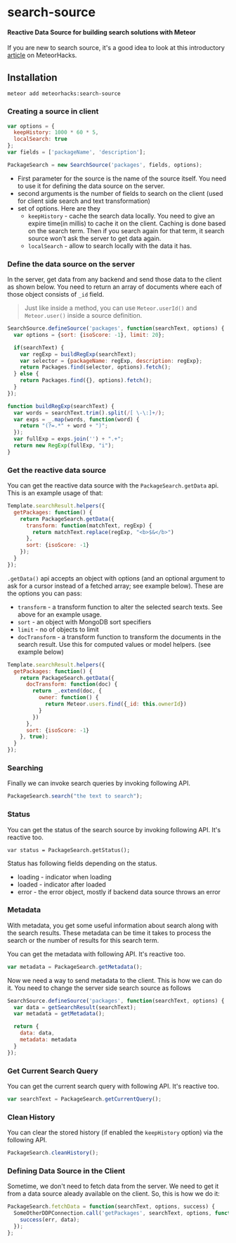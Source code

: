 search-source
=============

#### Reactive Data Source for building search solutions with Meteor

If you are new to search source, it's a good idea to look at this introductory [article](https://meteorhacks.com/implementing-an-instant-search-solution-with-meteor.html) on MeteorHacks.

## Installation

```
meteor add meteorhacks:search-source
```

### Creating a source in client

```js
var options = {
  keepHistory: 1000 * 60 * 5,
  localSearch: true
};
var fields = ['packageName', 'description'];

PackageSearch = new SearchSource('packages', fields, options);
```

* First parameter for the source is the name of the source itself. You need to use it for defining the data source on the server.
* second arguments is the number of fields to search on the client (used for client side search and text transformation)
* set of options. Here are they
    * `keepHistory` - cache the search data locally. You need to give an expire time(in millis) to cache it on the client. Caching is done based on the search term. Then if you search again for that term, it search source won't ask the server to get data again.
    * `localSearch` - allow to search locally with the data it has.

### Define the data source on the server

In the server, get data from any backend and send those data to the client as shown below. You need to return an array of documents where each of those object consists of `_id` field.

> Just like inside a method, you can use `Meteor.userId()` and `Meteor.user()` inside a source definition.

```js
SearchSource.defineSource('packages', function(searchText, options) {
  var options = {sort: {isoScore: -1}, limit: 20};

  if(searchText) {
    var regExp = buildRegExp(searchText);
    var selector = {packageName: regExp, description: regExp};
    return Packages.find(selector, options).fetch();
  } else {
    return Packages.find({}, options).fetch();
  }
});

function buildRegExp(searchText) {
  var words = searchText.trim().split(/[ \-\:]+/);
  var exps = _.map(words, function(word) {
    return "(?=.*" + word + ")";
  });
  var fullExp = exps.join('') + ".+";
  return new RegExp(fullExp, "i");
}
```

### Get the reactive data source

You can get the reactive data source with the `PackageSearch.getData` api. This is an example usage of that:

```js
Template.searchResult.helpers({
  getPackages: function() {
    return PackageSearch.getData({
      transform: function(matchText, regExp) {
        return matchText.replace(regExp, "<b>$&</b>")
      },
      sort: {isoScore: -1}
    });
  }
});
```

`.getData()` api accepts an object with options (and an optional argument to ask for a cursor instead of a fetched array; see example below). These are the options you can pass:

* `transform` - a transform function to alter the selected search texts. See above for an example usage.
* `sort` - an object with MongoDB sort specifiers
* `limit` - no of objects to limit
* `docTransform` - a transform function to transform the documents in the search result. Use this for computed values or model helpers. (see example below)


```js
Template.searchResult.helpers({
  getPackages: function() {
    return PackageSearch.getData({
      docTransform: function(doc) {
        return _.extend(doc, {
          owner: function() {
            return Meteor.users.find({_id: this.ownerId})
          }
        })
      },
      sort: {isoScore: -1}
    }, true);
  }
});
```

### Searching

Finally we can invoke search queries by invoking following API.

```js
PackageSearch.search("the text to search");
```

### Status

You can get the status of the search source by invoking following API. It's reactive too.

```
var status = PackageSearch.getStatus();
```

Status has following fields depending on the status.

* loading - indicator when loading
* loaded - indicator after loaded
* error - the error object, mostly if backend data source throws an error

### Metadata

With metadata, you get some useful information about search along with the search results. These metadata can be time it takes to process the search or the number of results for this search term.

You can get the metadata with following API. It's reactive too.

```js
var metadata = PackageSearch.getMetadata();
```

Now we need a way to send metadata to the client. This is how we can do it. You need to change the server side search source as follows

```js
SearchSource.defineSource('packages', function(searchText, options) {
  var data = getSearchResult(searchText);
  var metadata = getMetadata();

  return {
    data: data,
    metadata: metadata
  }
});
```

### Get Current Search Query

You can get the current search query with following API. It's reactive too.

```js
var searchText = PackageSearch.getCurrentQuery();
```

### Clean History

You can clear the stored history (if enabled the `keepHistory` option) via the following API.

```js
PackageSearch.cleanHistory();
```

### Defining Data Source in the Client

Sometime, we don't need to fetch data from the server. We need to get it from a data source aleady available on the client. So, this is how we do it:

```js
PackageSearch.fetchData = function(searchText, options, success) {
  SomeOtherDDPConnection.call('getPackages', searchText, options, function(err, data) {
    success(err, data);
  });
};
```

